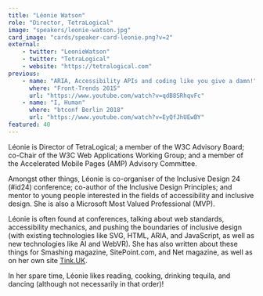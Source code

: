 ```yaml
---
title: "Léonie Watson"
role: "Director, TetraLogical"
image: "speakers/leonie-watson.jpg"
card_image: "cards/speaker-card-leonie.png?v=2"
external:
    - twitter: "LeonieWatson"
    - twitter: "TetraLogical"
    - website: "https://tetralogical.com"
previous:
    - name: "ARIA, Accessibility APIs and coding like you give a damn!"
      where: "Front-Trends 2015"
      url: "https://www.youtube.com/watch?v=qdB8SRhqvFc"
    - name: "I, Human"
      where: "btconf Berlin 2018"
      url: "https://www.youtube.com/watch?v=EyQfJhUEwBY"
featured: 40
---
```

Léonie is Director of TetraLogical; a member of the W3C Advisory Board; co-Chair of the W3C Web Applications Working Group; and a member of the Accelerated Mobile Pages (AMP) Advisory Committee.

Amongst other things, Léonie is co-organiser of the Inclusive Design 24 (#id24) conference; co-author of the Inclusive Design Principles; and mentor to young people interested in the fields of accessibility and inclusive design. She is also a Microsoft Most Valued Professional (MVP).

Léonie is often found at conferences, talking about web standards, accessibility mechanics, and pushing the boundaries of inclusive design (with existing technologies like SVG, HTML, ARIA, and JavaScript, as well as new technologies like AI and WebVR). She has also written about these things for Smashing magazine, SitePoint.com, and Net magazine, as well as on her own site [Tink.UK](https://tink.uk/).

In her spare time, Léonie likes reading, cooking, drinking tequila, and dancing (although not necessarily in that order)!
